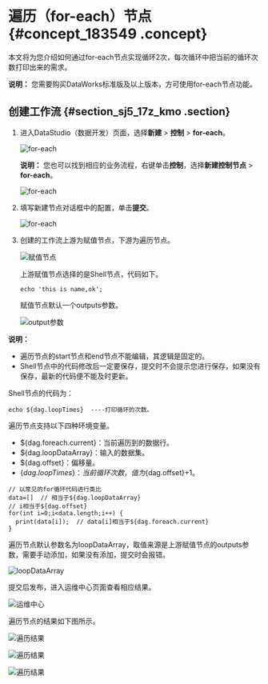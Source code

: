 # 遍历（for-each）节点 {#concept_183549 .concept}

本文将为您介绍如何通过for-each节点实现循环2次，每次循环中把当前的循环次数打印出来的需求。

**说明：** 您需要购买DataWorks标准版及以上版本，方可使用for-each节点功能。

## 创建工作流 {#section_sj5_17z_kmo .section}

1.  进入DataStudio（数据开发）页面，选择**新建** \> **控制** \> **for-each**。

    ![for-each](http://static-aliyun-doc.oss-cn-hangzhou.aliyuncs.com/assets/img/157612/156397037644372_zh-CN.png)

    **说明：** 您也可以找到相应的业务流程，右键单击**控制**，选择**新建控制节点** \> **for-each**。

    ![for-each](http://static-aliyun-doc.oss-cn-hangzhou.aliyuncs.com/assets/img/157612/156397037652894_zh-CN.png)

2.  填写新建节点对话框中的配置，单击**提交**。

    ![for-each](http://static-aliyun-doc.oss-cn-hangzhou.aliyuncs.com/assets/img/157612/156397037644376_zh-CN.png)

3.  创建的工作流上游为赋值节点，下游为遍历节点。

    ![赋值节点](http://static-aliyun-doc.oss-cn-hangzhou.aliyuncs.com/assets/img/157612/156397037644381_zh-CN.png)

    上游赋值节点选择的是Shell节点，代码如下。

    ``` {#codeblock_9ye_wvg_5xb}
    echo 'this is name,ok';
    ```

    赋值节点默认一个outputs参数。

    ![output参数](http://static-aliyun-doc.oss-cn-hangzhou.aliyuncs.com/assets/img/157612/156397037744385_zh-CN.png)


**说明：** 

-   遍历节点的start节点和end节点不能编辑，其逻辑是固定的。
-   Shell节点中的代码修改后一定要保存，提交时不会提示您进行保存，如果没有保存，最新的代码便不能及时更新。

Shell节点的代码为：

``` {#codeblock_q7w_51t_ksy}
echo ${dag.loopTimes}  ----打印循环的次数。
```

遍历节点支持以下四种环境变量。

-   $\{dag.foreach.current\}：当前遍历到的数据行。
-   $\{dag.loopDataArray\}：输入的数据集。
-   $\{dag.offset\}：偏移量。
-   $\{dag.loopTimes\}：当前循环次数，值为$\{dag.offset\}+1。

``` {#codeblock_e20_ayj_czj}
// 以常见的for循环代码进行类比
data=[]  // 相当于${dag.loopDataArray}
// i相当于${dag.offset}
for(int i=0;i<data.length;i++) {
  print(data[i]);  // data[i]相当于${dag.foreach.current}
}
```

遍历节点默认参数名为loopDataArray，取值来源是上游赋值节点的outputs参数，需要手动添加，如果没有添加，提交时会报错。

![loopDataArray](http://static-aliyun-doc.oss-cn-hangzhou.aliyuncs.com/assets/img/157612/156397037744387_zh-CN.png)

提交后发布，进入运维中心页面查看相应结果。

![运维中心](http://static-aliyun-doc.oss-cn-hangzhou.aliyuncs.com/assets/img/157612/156397037744388_zh-CN.png)

遍历节点的结果如下图所示。

![遍历结果](http://static-aliyun-doc.oss-cn-hangzhou.aliyuncs.com/assets/img/157612/156397037744389_zh-CN.png)

![遍历结果](http://static-aliyun-doc.oss-cn-hangzhou.aliyuncs.com/assets/img/157612/156397037744391_zh-CN.png)

![遍历结果](http://static-aliyun-doc.oss-cn-hangzhou.aliyuncs.com/assets/img/157612/156397037744392_zh-CN.png)

